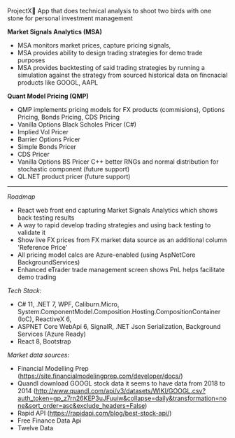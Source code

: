 ProjectX🌊 App that does technical analysis to shoot two birds with one stone for personal investment management

**Market Signals Analytics (MSA)**
* MSA monitors market prices, capture pricing signals,
* MSA provides ability to design trading strategies for demo trade purposes
* MSA provides backtesting of said trading strategies by running a simulation against the strategy from sourced historical data on fincnacial products like GOOGL, AAPL

**Quant Model Pricing (QMP)** 		
* QMP implements pricing models for FX products (commisions), Options Pricing, Bonds Pricing, CDS Pricing
* Vanilla Options Black Scholes Pricer (C#)
* Implied Vol Pricer
* Barrier Options Pricer
* Simple Bonds Pricer
* CDS Pricer
* Vanilla Options BS Pricer C++ better RNGs and normal distribution for stochastic component  (future support)
* QL.NET product pricer (future support)
------------------------------------------------------------------------------------------------------------------------------------------------------------------------

_Roadmap_
* React web front end capturing Market Signals Analytics which shows back testing results
* A way to rapid develop trading strategies and using back testing to validate it
* Show live FX prices from FX market data source as an additional column 'Reference Price'
* All pricing model calcs are Azure-enabled (using AspNetCore BackgroundServices)
* Enhanced eTrader trade management screen shows PnL helps facilitate demo trading

_Tech Stack:_
* C# 11, .NET 7, WPF, Caliburn.Micro, System.ComponentModel.Composition.Hosting.CompositionContainer (IoC), ReactiveX 6,
* ASPNET Core WebApi 6, SignalR, .NET Json Serialization, Background Services (Azure Ready)
* React 8, Bootstrap
  
_Market data sources:_
* Financial Modelling Prep (https://site.financialmodelingprep.com/developer/docs/)
* Quandl download GOOGL stock data it seems to have data from 2018 to 2014 (http://www.quandl.com/api/v3/datasets/WIKI/GOOGL.csv?auth_token=gp_z7rn26KEP3uJFuuiw&collapse=daily&transformation=none&sort_order=asc&exclude_headers=False)
* Rapid API (https://rapidapi.com/blog/best-stock-api/)
* Free Finance Data Api
* Twelve Data

